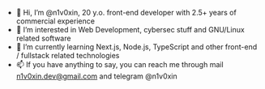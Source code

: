- 👋 Hi, I’m @n1v0xin, 20 y.o. front-end developer with 2.5+ years of commercial experience
- 👀 I’m interested in Web Development, cybersec stuff and GNU/Linux related software
- 🌱 I’m currently learning Next.js, Node.js, TypeScript and other front-end / fullstack related technologies
- 📫 If you have anything to say, you can reach me through mail n1v0xin.dev@gmail.com and telegram @n1v0xin

<!---
n1v0xin/n1v0xin is a ✨ special ✨ repository because its `README.md` (this file) appears on your GitHub profile.
You can click the Preview link to take a look at your changes.
--->
